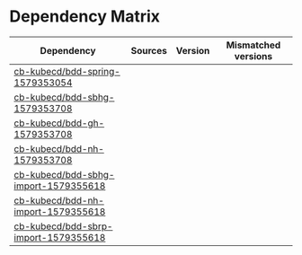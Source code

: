 # Dependency Matrix

Dependency | Sources | Version | Mismatched versions
---------- | ------- | ------- | -------------------
[cb-kubecd/bdd-spring-1579353054](https://github.com/cb-kubecd/bdd-spring-1579353054.git) |  | []() | 
[cb-kubecd/bdd-sbhg-1579353708](https://github.com/cb-kubecd/bdd-sbhg-1579353708.git) |  | []() | 
[cb-kubecd/bdd-gh-1579353708](https://github.com/cb-kubecd/bdd-gh-1579353708.git) |  | []() | 
[cb-kubecd/bdd-nh-1579353708](https://github.com/cb-kubecd/bdd-nh-1579353708.git) |  | []() | 
[cb-kubecd/bdd-sbhg-import-1579355618](https://github.com/cb-kubecd/bdd-sbhg-import-1579355618.git) |  | []() | 
[cb-kubecd/bdd-nh-import-1579355618](https://github.com/cb-kubecd/bdd-nh-import-1579355618.git) |  | []() | 
[cb-kubecd/bdd-sbrp-import-1579355618](https://github.com/cb-kubecd/bdd-sbrp-import-1579355618.git) |  | []() | 
